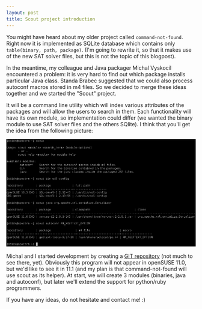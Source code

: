 ```yaml
--- 
layout: post
title: Scout project introduction
---
```


You might have heard about my older project called `command-not-found`. Right now it is implemented as SQLite database which contains only `table(binary, path, package)`. (I'm going to rewrite it, so that it makes use of the new SAT solver files, but this is not the topic of this blogpost).

In the meantime, my colleague and Java packager Michal Vyskocil encountered a problem: it is very hard to find out which package installs particular Java class. Standa Brabec suggested that we could also process autoconf macros stored in m4 files. So we decided to merge these ideas together and we started the "Scout" project.

It will be a command line utility which will index various attributes of the packages and will allow the users to search in them. Each functionality will have its own module, so implementation could differ (we wanted the binary module to use SAT solver files and the others SQlite). I think that you'll get the idea from the following picture:

![scout-mockup](/assets/scout-mockup.png)

Michal and I started development by creating a [GIT repository](http://repo.or.cz/w/scout.git) (not much to see there, yet). Obviously this program will not appear in openSUSE 11.0, but we'd like to see it in 11.1 (and my plan is that command-not-found will use scout as its helper). At start, we will create 3 modules (binaries, java and autoconf), but later we'll extend the support for python/ruby programmers.

If you have any ideas, do not hesitate and contact me! :)
